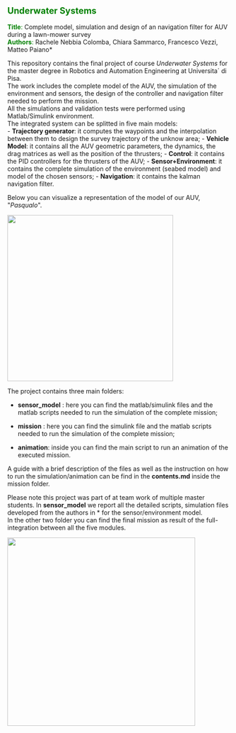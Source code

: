 ### <font color="green"> <span style="font-size:larger;"> Underwater Systems</font>

<font color="green">**Title**:</font> Complete model, simulation and design of an navigation filter for AUV during a lawn-mower survey   
<font color="green">**Authors**:</font> Rachele Nebbia Colomba, Chiara Sammarco, Francesco Vezzi, Matteo Paiano*

This repository contains the final project of course *Underwater Systems* for the master degree in Robotics and Automation Engineering at Universita´ di Pisa.   
The work includes the complete model of the AUV, the simulation of the environment and sensors, the design of the controller and navigation filter needed to perform the mission.   
All the simulations and validation tests were performed using Matlab/Simulink environment.  
The integrated system can be splitted in five main models:  
    - **Trajectory generator**: it computes the waypoints and the interpolation between them to design the survey trajectory of the unknow area;
    - **Vehicle Model**: it contains all the AUV geometric parameters, the dynamics, the drag matrices as well as the position of the thrusters;
    - **Control**: it contains the PID controllers for the thrusters of the AUV;
    - **Sensor+Environment**: it contains the complete simulation of the environment (seabed model) and model of the chosen sensors;
    - **Navigation**: it contains the kalman navigation filter. 

Below you can visualize a representation of the model of our AUV, "*Pasqualo*". 

<img src="https://github.com/rachele182/navigation_systems/assets/75611841/16b22289-f5a4-4cf3-a26e-ecd3426b7a5f" width="375">

The project contains three main folders: 

- **sensor_model** : here you can find the matlab/simulink files and the matlab scripts needed to run the simulation of the complete mission;  

- **mission** : here you can find the simulink file and the matlab scripts needed to run the simulation of the complete mission;  
  
- **animation**: inside you can find the main script to run an animation of the executed mission. 

A guide with a brief description of the files as well as the instruction on how to run the simulation/animation can be find in the **contents.md** inside the mission folder.  

Please note this project was part of at team work of multiple master students. In **sensor_model** we report all the detailed scripts, simulation files developed from the authors in * for the sensor/environment model.   
In the other two folder you can find the final mission as result of the full-integration between all the five modules.

<img src="https://github.com/rachele182/navigation_systems/assets/75611841/39082569-4841-47a7-8545-c70805ac7949" width="425">


